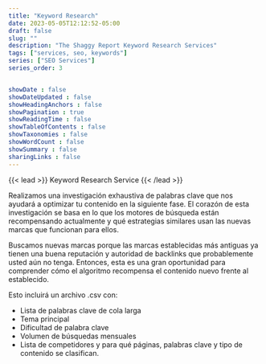 ```yaml
---
title: "Keyword Research"
date: 2023-05-05T12:12:52-05:00
draft: false
slug: ""
description: "The Shaggy Report Keyword Research Services"
tags: ["services, seo, keywords"]
series: ["SEO Services"]
series_order: 3


showDate : false
showDateUpdated : false
showHeadingAnchors : false
showPagination : true
showReadingTime : false
showTableOfContents : false
showTaxonomies : false 
showWordCount : false
showSummary : false
sharingLinks : false
---
```

{{< lead >}}
Keyword Research Service
{{< /lead >}}

Realizamos una investigación exhaustiva de palabras clave que nos ayudará a optimizar tu contenido en la siguiente fase. El corazón de esta investigación se basa en lo que los motores de búsqueda están recompensando actualmente y qué estrategias similares usan las nuevas marcas que funcionan para ellos.

Buscamos nuevas marcas porque las marcas establecidas más antiguas ya tienen una buena reputación y autoridad de backlinks que probablemente usted aún no tenga. Entonces, esta es una gran oportunidad para comprender cómo el algoritmo recompensa el contenido nuevo frente al establecido.

Esto incluirá un archivo .csv con:
* Lista de palabras clave de cola larga
* Tema principal
* Dificultad de palabra clave
* Volumen de búsquedas mensuales
* Lista de competidores y para qué páginas, palabras clave y tipo de contenido se clasifican.


